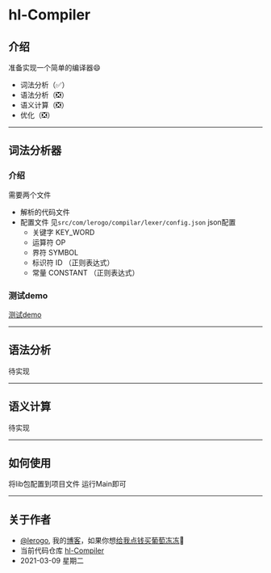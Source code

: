 # hl-Compiler #

## 介绍 ##
准备实现一个简单的编译器😄
  - 词法分析（✅）
  - 语法分析（❎）
  - 语义计算（❎）
  - 优化（❎）

---

## 词法分析器 ##
### 介绍 ###
需要两个文件
 - 解析的代码文件
 - 配置文件 见`src/com/lerogo/compilar/lexer/config.json` json配置
   - 关键字 KEY_WORD
   - 运算符 OP
   - 界符 SYMBOL
   - 标识符 ID （正则表达式）
   - 常量 CONSTANT （正则表达式）

### 测试demo ###
[测试demo](https://github.com/lerogo/hl-compiler/src/com/lerogo/compilar/lexer/README.MD "测试demo")

---

## 语法分析 ##
待实现

---

## 语义计算 ##
待实现

---

## 如何使用 ##
将lib包配置到项目文件 运行Main即可

---

## 关于作者 ##
- [@lerogo](https://github.com/lerogo/ "@lerogo"), 我的[博客](https://blog.lerogo.com/)，如果你想[给我点钱买葡萄冻冻](https://pay.lerogo.com/)🤣
- 当前代码仓库 [hl-Compiler](https://github.com/lerogo/hl-compiler)
- 2021-03-09 星期二